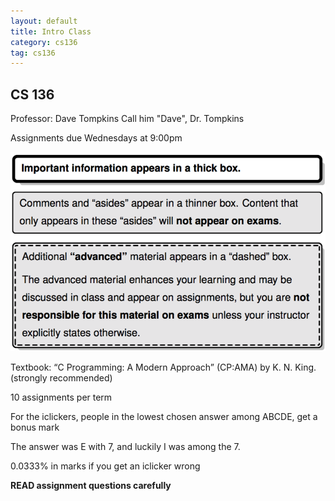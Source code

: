 ```yaml
---
layout: default
title: Intro Class
category: cs136
tag: cs136
---
```


## CS 136
Professor: Dave Tompkins
Call him "Dave", Dr. Tompkins

Assignments due Wednesdays at 9:00pm

![Box Info](img/boxes.png)

Textbook:
“C Programming: A Modern Approach” (CP:AMA) by K. N. King. (strongly recommended)

10 assignments per term

For the iclickers, people in the lowest chosen answer among ABCDE, get a bonus mark

The answer was E with 7, and luckily I was among the 7.

0.0333% in marks if you get an iclicker wrong

**READ assignment questions carefully**
